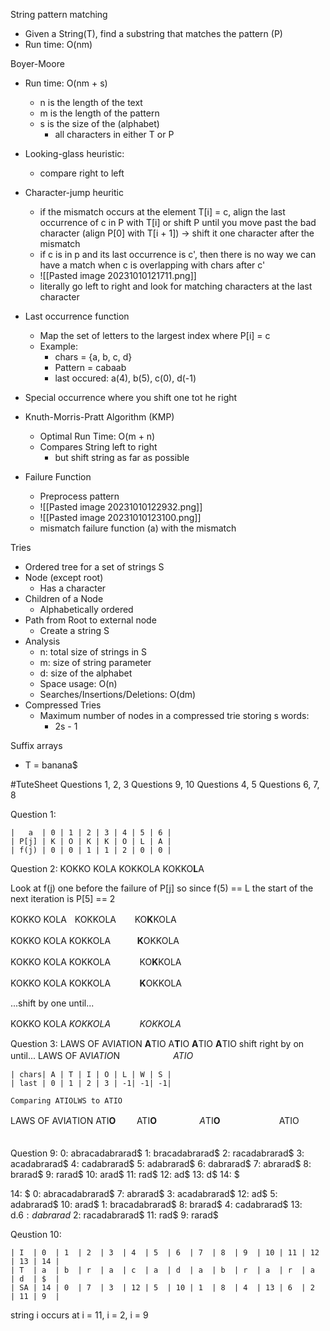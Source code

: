 String pattern matching
- Given a String(T), find a substring that matches the pattern (P)
- Run time: O(nm)

Boyer-Moore
- Run time: O(nm + s)
	- n is the length of the text
	- m is the length of the pattern
	- s is the size of the (alphabet)
		- all characters in either T or P
- Looking-glass heuristic:
	- compare right to left
- Character-jump heuritic
	- if the mismatch occurs at the element T[i] = c, align the last occurrence of c in P with T[i] or shift P until you move past the bad character (align P[0] with T[i + 1]) -> shift it one character after the mismatch
	- if c is in p and its last occurrence is c', then there is no way we can have a match when c is overlapping with chars after c'
	- ![[Pasted image 20231010121711.png]]
	- literally go left to right and look for matching characters at the last character
- Last occurrence function
	- Map the set of letters to the largest index where P[i] = c
	- Example:
		- chars = {a, b, c, d}
		- Pattern = cabaab
		- last occured: a(4), b(5), c(0), d(-1)
- Special occurrence where you shift one tot he right

- Knuth-Morris-Pratt Algorithm (KMP)
	- Optimal Run Time: O(m + n)
	- Compares String left to right
		- but shift string as far as possible
- Failure Function
	- Preprocess pattern
	- ![[Pasted image 20231010122932.png]]
	- ![[Pasted image 20231010123100.png]]
	- mismatch failure function (a) with the mismatch

Tries
- Ordered tree for a set of strings S
- Node (except root)
	- Has a character
- Children of a Node
	- Alphabetically ordered
- Path from Root to external node
	- Create a string S
- Analysis
	- n: total size of strings in S
	- m: size of string parameter
	- d: size of the alphabet
	- Space usage: O(n)
	- Searches/Insertions/Deletions: O(dm)
- Compressed Tries
	- Maximum number of nodes in a compressed trie storing s words:
		- 2s - 1

Suffix arrays
- T = banana$

#TuteSheet 
Questions 1, 2, 3
Questions 9, 10
Questions 4, 5
Questions 6, 7, 8

Question 1:
```
|   a  | 0 | 1 | 2 | 3 | 4 | 5 | 6 |
| P[j] | K | O | K | K | O | L | A |
| f(j) | 0 | 0 | 1 | 1 | 2 | 0 | 0 |
```

Question 2:
KOKKO KOLA KOKKOLA
KOKKO**L**A

Look at f(j) one before the failure of P[j] so since f(5) == L the start of the next iteration is P[5] == 2

KOKKO KOLAㅤKOKKOLA
ㅤㅤKO**K**KOLA

KOKKO KOLA KOKKOLA
ㅤㅤㅤ**K**OKKOLA

KOKKO KOLA KOKKOLA
ㅤㅤㅤ KO**K**KOLA

KOKKO KOLA KOKKOLA
ㅤㅤㅤ   **K**OKKOLA

...shift by one until...

KOKKO KOLA *KOKKOLA
ㅤㅤㅤ      KOKKOLA*

Question 3:
LAWS OF AVIATION
**A**TIO
 A**T**IO
  **A**TIO
   **A**TIO
shift right by on until...
LAWS OF AVI*ATIO*N
ㅤㅤㅤㅤㅤㅤ *ATIO*

```
| chars| A | T | I | O | L | W | S |
| last | 0 | 1 | 2 | 3 | -1| -1| -1|

Comparing ATIOLWS to ATIO
```

LAWS OF AVI*A*TION
ATI**O**
ㅤㅤ ATI**O**
ㅤㅤㅤㅤㅤ*A*TI**O**
ㅤㅤㅤㅤㅤㅤㅤATIOㅤㅤㅤㅤㅤㅤㅤ

Question 9:
0:  abracadabrarad$
1:  bracadabrarad$
2:  racadabrarad$
3:  acadabrarad$
4:  cadabrarad$
5:  adabrarad$
6:  dabrarad$
7:  abrarad$
8:  brarad$
9:  rarad$
10: arad$
11: rad$
12: ad$
13: d$
14: $

14: $
0:  abracadabrarad$
7:  abrarad$
3:  acadabrarad$
12: ad$
5:  adabrarad$
10: arad$
1:  bracadabrarad$
8:  brarad$
4:  cadabrarad$
13: d$.
6:  dabrarad$
2:  racadabrarad$
11: rad$
9:  rarad$

Qeustion 10:
```
| I  | 0  | 1  | 2  | 3  | 4  | 5  | 6  | 7  | 8  | 9  | 10 | 11 | 12 | 13 | 14 |
| T  | a  | b  | r  | a  | c  | a  | d  | a  | b  | r  | a  | r  | a  | d  | $  |
| SA | 14 | 0  | 7  | 3  | 12 | 5  | 10 | 1  | 8  | 4  | 13 | 6  | 2  | 11 | 9  |
```

string i occurs at
i = 11, i = 2, i = 9